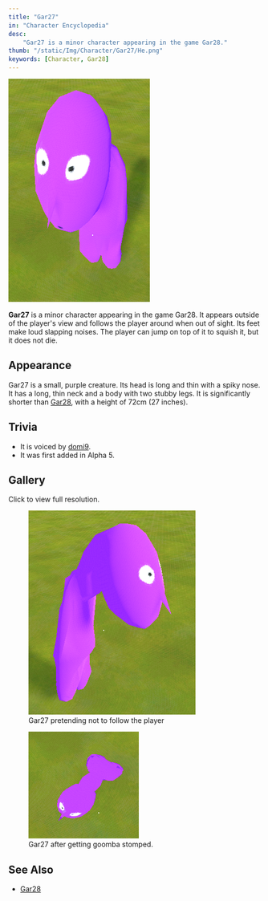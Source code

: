 ```yaml
---
title: "Gar27"
in: "Character Encyclopedia"
desc:
    "Gar27 is a minor character appearing in the game Gar28."
thumb: "/static/Img/Character/Gar27/He.png"
keywords: [Character, Gar28]
---
```


<img class="char-portrait" src="/static/Img/Character/Gar27/He.png">

**Gar27** is a minor character appearing in the game Gar28. It appears outside
of the player's view and follows the player around when out of sight. Its feet
make loud slapping noises. The player can jump on top of it to squish it, but it
does not die.

## Appearance

Gar27 is a small, purple creature. Its head is long and thin with a spiky nose.
It has a long, thin neck and a body with two stubby legs. It is significantly
shorter than [Gar28], with a height of 72cm (27 inches).

## Trivia

* It is voiced by [domi9].
* It was first added in Alpha 5.

## Gallery

Click to view full resolution.

<div class="gallery">

<figure class="gallery-elem">
    <a href="/static/Img/Character/Gar27/Side.png">
        <img src="/static/Img/Character/Gar27/Side.png">
    </a>
    <figcaption>
        Gar27 pretending not to follow the player
    </figcaption>
</figure>

<figure class="gallery-elem">
    <a href="/static/Img/Character/Gar27/Dead.png">
        <img src="/static/Img/Character/Gar27/Dead.png">
    </a>
    <figcaption>
        Gar27 after getting goomba stomped.
    </figcaption>
</figure>

</div>

## See Also

* [Gar28]

[Gar28]: /character/Gar28
[domi9]: https://www.youtube.com/@domer_9
